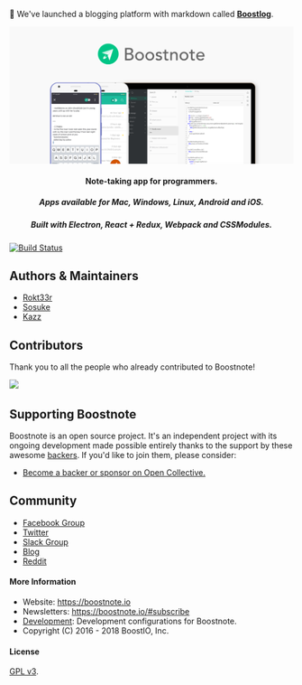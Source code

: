:mega: We've launched a blogging platform with markdown called **[Boostlog](https://boostlog.io/)**.

![Boostnote app screenshot](./resources/repository/top.png)

<h4 align="center">Note-taking app for programmers. </h4>
<h5 align="center">Apps available for Mac, Windows, Linux, Android and iOS.</h5>
<h5 align="center">Built with Electron, React + Redux, Webpack and CSSModules.</h5>

[![Build Status](https://travis-ci.org/BoostIO/Boostnote.svg?branch=master)](https://travis-ci.org/BoostIO/Boostnote)

## Authors & Maintainers
- [Rokt33r](https://github.com/rokt33r)
- [Sosuke](https://github.com/sosukesuzuki)
- [Kazz](https://github.com/kazup01)

## Contributors
Thank you to all the people who already contributed to Boostnote!

<a href="https://github.com/BoostIO/Boostnote/graphs/contributors"><img src="https://opencollective.com/boostnoteio/contributors.svg?width=890" /></a>

## Supporting Boostnote
Boostnote is an open source project. It's an independent project with its ongoing development made possible entirely thanks to the support by these awesome [backers](https://github.com/BoostIO/Boostnote/blob/master/Backers.md). If you'd like to join them, please consider:
- [Become a backer or sponsor on Open Collective.](https://opencollective.com/boostnoteio)

## Community
- [Facebook Group](https://www.facebook.com/groups/boostnote/)
- [Twitter](https://twitter.com/boostnoteapp)
- [Slack Group](https://join.slack.com/t/boostnote-group/shared_invite/enQtMzUxODgwMTc2MDg3LTgwZjA2Zjg3NjFlMzczNTVjNGMzZTk0MmIyNmE3ZjEwYTNhMTA0Y2Y4NDNlNWU4YjZlNmJiNGZhNDViOTA1ZjM)
- [Blog](https://boostlog.io/tags/boostnote)
- [Reddit](https://www.reddit.com/r/Boostnote/)


#### More Information
* Website: https://boostnote.io
* Newsletters: https://boostnote.io/#subscribe
* [Development](https://github.com/BoostIO/Boostnote/blob/master/docs/build.md): Development configurations for Boostnote.
* Copyright (C) 2016 - 2018 BoostIO, Inc.


#### License

[GPL v3](./LICENSE).
